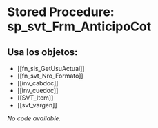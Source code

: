 # Stored Procedure: sp_svt_Frm_AnticipoCot

## Usa los objetos:
- [[fn_sis_GetUsuActual]]
- [[fn_svt_Nro_Formato]]
- [[inv_cabdoc]]
- [[inv_cuedoc]]
- [[SVT_Item]]
- [[svt_vargen]]

*No code available.*
